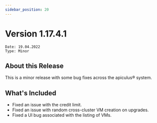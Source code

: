 ```yaml
---
sidebar_position: 20
---
```

# Version 1.17.4.1
```
Date: 19.04.2022
Type: Minor
```

## About this Release

This is a minor release with some bug fixes across the apiculus® system.

## What's Included

- Fixed an issue with the credit limit.
- Fixed an issue with random cross-cluster VM creation on upgrades.
- Fixed a UI bug associated with the listing of VMs.




